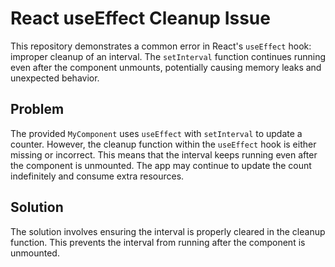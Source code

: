 # React useEffect Cleanup Issue

This repository demonstrates a common error in React's `useEffect` hook: improper cleanup of an interval. The `setInterval` function continues running even after the component unmounts, potentially causing memory leaks and unexpected behavior.

## Problem
The provided `MyComponent` uses `useEffect` with `setInterval` to update a counter. However, the cleanup function within the `useEffect` hook is either missing or incorrect. This means that the interval keeps running even after the component is unmounted.  The app may continue to update the count indefinitely and consume extra resources.

## Solution
The solution involves ensuring the interval is properly cleared in the cleanup function. This prevents the interval from running after the component is unmounted.